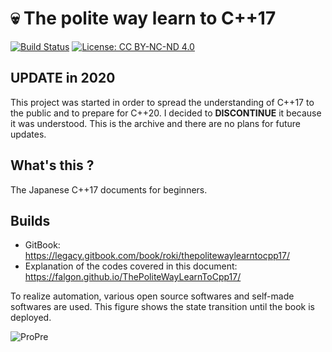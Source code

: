 # :skull: The polite way learn to C++17

[![Build Status](https://travis-ci.org/falgon/ThePoliteWayLearnToCpp17.svg?branch=original_state)](https://travis-ci.org/falgon/ThePoliteWayLearnToCpp17)
[![License: CC BY-NC-ND 4.0](https://img.shields.io/badge/License-CC%20BY--NC--ND%204.0-lightgrey.svg)](https://creativecommons.org/licenses/by-nc-nd/4.0/) 

## UPDATE in 2020

This project was started in order to spread the understanding of C++17 to the public and 
to prepare for C++20. 
I decided to **DISCONTINUE** it because it was understood.
This is the archive and there are no plans for future updates.

## What's this ?
The Japanese C++17 documents for beginners.

## Builds

* GitBook: https://legacy.gitbook.com/book/roki/thepolitewaylearntocpp17/
* Explanation of the codes covered in this document: https://falgon.github.io/ThePoliteWayLearnToCpp17/

To realize automation, various open source softwares and self-made softwares are used.
This figure shows the state transition until the book is deployed.

![ProPre](https://user-images.githubusercontent.com/1241783/58364454-8b3fab80-7eef-11e9-866c-f298d08c5152.png)
